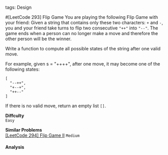 tags: Design

#[LeetCode 293] Flip Game
You are playing the following Flip Game with your friend: Given a string that contains only 
these two characters: `+` and `-`, you and your friend take turns to flip two consecutive `"++"` into `"--"`. 
The game ends when a person can no longer make a move and therefore the other person will be the winner.

Write a function to compute all possible states of the string after one valid move.

For example, given s = "++++", after one move, it may become one of the following states:

    [
      "--++",
      "+--+",
      "++--"
    ]
 

If there is no valid move, return an empty list `[]`.


**Diffculty**  
`Easy`

**Similar Problems**  
[[LeetCode 294] Flip Game II]() `Medium`


#### Analysis


